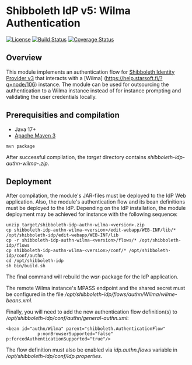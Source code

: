 # Shibboleth IdP v5: Wilma Authentication

[![License](http://img.shields.io/:license-mit-blue.svg)](https://opensource.org/licenses/MIT)
[![Build Status](https://travis-ci.org/mpassid/shibboleth-idp-authn-wilma.svg?branch=master)](https://travis-ci.org/mpassid/shibboleth-idp-authn-wilma)
[![Coverage Status](https://coveralls.io/repos/github/mpassid/shibboleth-idp-authn-wilma/badge.svg?branch=master)](https://coveralls.io/github/mpassid/shibboleth-idp-authn-wilma?branch=master)

## Overview

This module implements an authentication flow for [Shibboleth Identity Provider v3](https://wiki.shibboleth.net/confluence/display/IDP30/Home) that interacts with a [Wilma]
(https://help.starsoft.fi/?q=node/106) instance. The
module can be used for outsourcing the authentication to a Wilma instance instead of for instance 
prompting and validating the user credentials locally.

## Prerequisities and compilation

- Java 17+
- [Apache Maven 3](https://maven.apache.org/)

```
mvn package
```

After successful compilation, the _target_ directory contains _shibboleth-idp-authn-wilma-<version>.zip_.

## Deployment

After compilation, the module's JAR-files must be deployed to the IdP Web
application. Also, the module's authentication flow and its bean definitions must
be deployed to the IdP. Depending on the IdP installation, the module deployment may be achieved for instance 
with the following sequence:

```
unzip target/shibboleth-idp-authn-wilma-<version>.zip
cp shibboleth-idp-authn-wilma-<version>/edit-webapp/WEB-INF/lib/* /opt/shibboleth-idp/edit-webapp/WEB-INF/lib
cp -r shibboleth-idp-authn-wilma-<version>/flows/* /opt/shibboleth-idp/flows
cp shibboleth-idp-authn-wilma-<version>/conf/* /opt/shibboleth-idp/conf/authn
cd /opt/shibboleth-idp
sh bin/build.sh
```

The final command will rebuild the _war_-package for the IdP application.

The remote Wilma instance's MPASS endpoint and the shared secret must be configured in the file
_/opt/shibboleth-idp/flows/authn/Wilma/wilme-beans.xml_.

Finally, you will need to add the new authentication flow definition(s) to _/opt/shibboleth-idp/conf/authn/general-authn.xml_:

```
<bean id="authn/Wilma" parent="shibboleth.AuthenticationFlow"
            p:nonBrowserSupported="false" p:forcedAuthenticationSupported="true"/>
```

The flow definition must also be enabled via _idp.authn.flows_ variable in _/opt/shibboleth-idp/conf/idp.properties_.
